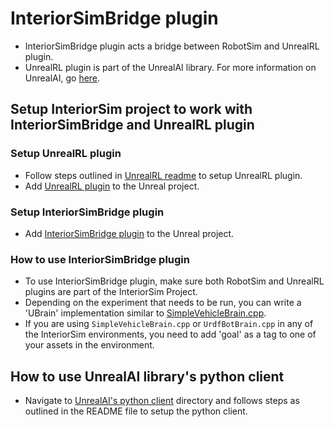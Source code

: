 # InteriorSimBridge plugin

- InteriorSimBridge plugin acts a bridge between RobotSim and UnrealRL plugin.
- UnrealRL plugin is part of the UnrealAI library. For more information on UnrealAI, go [here](https://github.com/isl-org/unreal-ai/README.md).

## Setup InteriorSim project to work with InteriorSimBridge and UnrealRL plugin

### Setup UnrealRL plugin
- Follow steps outlined in [UnrealRL readme](https://github.com/isl-org/unreal-ai/README.md) to setup UnrealRL plugin.
- Add [UnrealRL plugin](https://github.com/isl-org/unreal-ai/unreal/Plugins/UnrealRL) to the Unreal project.

### Setup InteriorSimBridge plugin
- Add [InteriorSimBridge plugin](../code/unreal_plugins/InteriorSimBridge) to the Unreal project.

### How to use InteriorSimBridge plugin

- To use InteriorSimBridge plugin, make sure both RobotSim and UnrealRL plugins are part of the InteriorSim Project.
- Depending on the experiment that needs to be run, you can write a 'UBrain' implementation similar to [SimpleVehicleBrain.cpp](../code/unreal_plugins/InteriorSimBridge/Source/InteriorSimBridge/SimpleVehicleBrain.cpp).
- If you are using `SimpleVehicleBrain.cpp` or `UrdfBotBrain.cpp` in any of the InteriorSim environments, you need to add 'goal' as a tag to one of your assets in the environment.

## How to use UnrealAI library's python client
- Navigate to [UnrealAI's python client](https://github.com/isl-org/unreal-ai/client/python) directory and follows steps as outlined in the README file to setup the python client.
